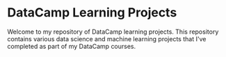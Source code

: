 # DataCamp Learning Projects

Welcome to my repository of DataCamp learning projects. This repository contains various data science and machine learning projects that I've completed as part of my DataCamp courses.


